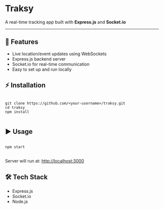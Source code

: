 <div>

<h1>Traksy</h1>
<p>A real-time tracking app built with <b>Express.js</b> and <b>Socket.io</b></p>

</div>

<hr/>

<h2>📌 Features</h2>
<ul>
  <li>Live location/event updates using WebSockets</li>
  <li>Express.js backend server</li>
  <li>Socket.io for real-time communication</li>
  <li>Easy to set up and run locally</li>
</ul>

<h2>⚡ Installation</h2>
<pre>
<code>
git clone https://github.com/&lt;your-username&gt;/traksy.git
cd traksy
npm install
</code>
</pre>

<h2>▶️ Usage</h2>
<pre>
<code>
npm start
</code>
</pre>
<p>Server will run at: <a href="http://localhost:3000" target="_blank">http://localhost:3000</a></p>

<h2>🛠 Tech Stack</h2>
<ul>
  <li>Express.js</a></li>
  <li>Socket.io</a></li>
  <li>Node.js</li>
</ul>

